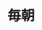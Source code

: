 ---
title: 毎朝
description: 每天早晨
kana: まいあさ
pronunciation: maiasa
tone: 平板型
type: 名词
pubDate: 2024-06-30 00:00:02
---